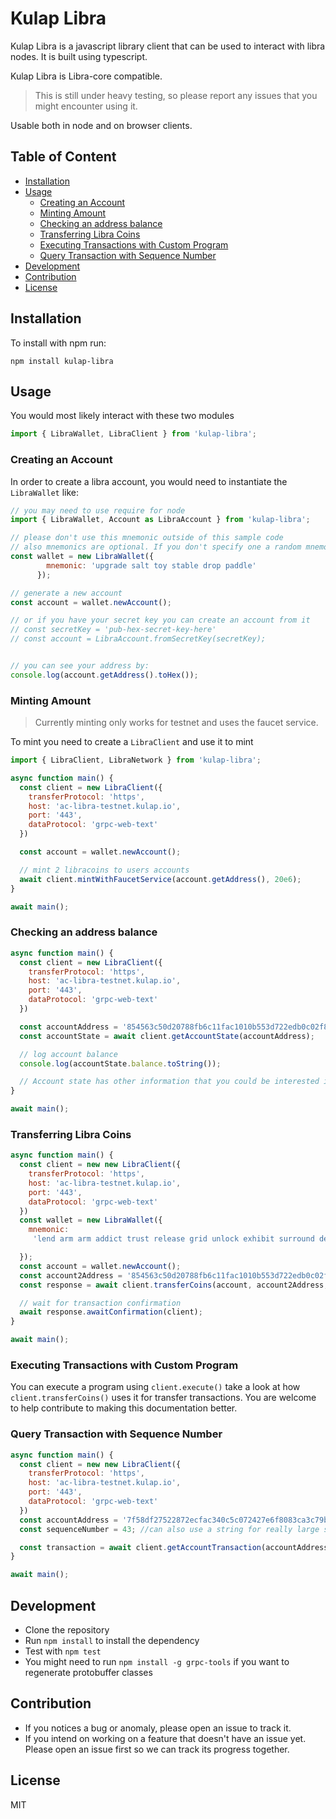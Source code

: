 # Kulap Libra

Kulap Libra is a javascript library client that can be used to interact with libra nodes. It is built using typescript.

Kulap Libra is Libra-core compatible.

> This is still under heavy testing, so please report any issues that you might encounter using it.

Usable both in node and on browser clients.

## Table of Content

<!-- toc -->

- [Installation](#installation)
- [Usage](#usage)
  * [Creating an Account](#creating-an-account)
  * [Minting Amount](#minting-amount)
  * [Checking an address balance](#checking-an-address-balance)
  * [Transferring Libra Coins](#transferring-libra-coins)
  * [Executing Transactions with Custom Program](#executing-transactions-with-custom-program)
  * [Query Transaction with Sequence Number](#query-transaction-with-sequence-number)
- [Development](#development)
- [Contribution](#contribution)
- [License](#license)

<!-- tocstop -->

## Installation
To install with npm run:

```
npm install kulap-libra
```

## Usage

You would most likely interact with these two modules

```javascript
import { LibraWallet, LibraClient } from 'kulap-libra';
```

### Creating an Account

In order to create a libra account, you would need to instantiate the `LibraWallet` like:

```javascript
// you may need to use require for node
import { LibraWallet, Account as LibraAccount } from 'kulap-libra';

// please don't use this mnemonic outside of this sample code
// also mnemonics are optional. If you don't specify one a random mnemonic is generated and used.
const wallet = new LibraWallet({
        mnemonic: 'upgrade salt toy stable drop paddle'
      });

// generate a new account
const account = wallet.newAccount();

// or if you have your secret key you can create an account from it
// const secretKey = 'pub-hex-secret-key-here' 
// const account = LibraAccount.fromSecretKey(secretKey);


// you can see your address by:
console.log(account.getAddress().toHex());
```

### Minting Amount
> Currently minting only works for testnet and uses the faucet service.

To mint you need to create a `LibraClient` and use it to mint

```javascript
import { LibraClient, LibraNetwork } from 'kulap-libra';

async function main() {
  const client = new LibraClient({
    transferProtocol: 'https',
    host: 'ac-libra-testnet.kulap.io',
    port: '443',
    dataProtocol: 'grpc-web-text'
  })

  const account = wallet.newAccount();

  // mint 2 libracoins to users accounts
  await client.mintWithFaucetService(account.getAddress(), 20e6);
}

await main();

```

### Checking an address balance

```javascript
async function main() {
  const client = new LibraClient({
    transferProtocol: 'https',
    host: 'ac-libra-testnet.kulap.io',
    port: '443',
    dataProtocol: 'grpc-web-text'
  })

  const accountAddress = '854563c50d20788fb6c11fac1010b553d722edb0c02f87c2edbdd3923726d13f';
  const accountState = await client.getAccountState(accountAddress);

  // log account balance
  console.log(accountState.balance.toString());

  // Account state has other information that you could be interested in such as `sequenceNumber`.
}

await main();
```

### Transferring Libra Coins

```javascript
async function main() {
  const client = new new LibraClient({
    transferProtocol: 'https',
    host: 'ac-libra-testnet.kulap.io',
    port: '443',
    dataProtocol: 'grpc-web-text'
  })
  const wallet = new LibraWallet({
    mnemonic:
     'lend arm arm addict trust release grid unlock exhibit surround deliver front link bean night dry tuna pledge expect net ankle process mammal great',

  });
  const account = wallet.newAccount();
  const account2Address = '854563c50d20788fb6c11fac1010b553d722edb0c02f87c2edbdd3923726d13f';
  const response = await client.transferCoins(account, account2Address, 1e6);

  // wait for transaction confirmation
  await response.awaitConfirmation(client);
}

await main();
```

### Executing Transactions with Custom Program
You can execute a program using `client.execute()` take a look at how `client.transferCoins()` uses it for transfer transactions.
You are welcome to help contribute to making this documentation better.

### Query Transaction with Sequence Number
```javascript
async function main() {
  const client = new new LibraClient({
    transferProtocol: 'https',
    host: 'ac-libra-testnet.kulap.io',
    port: '443',
    dataProtocol: 'grpc-web-text'
  })
  const accountAddress = '7f58df27522872ecfac340c5c072427e6f8083ca3c79bb748cdd1ae073dacc42';
  const sequenceNumber = 43; //can also use a string for really large sequence numbers;

  const transaction = await client.getAccountTransaction(accountAddress, sequenceNumber);
}

await main();
```

## Development
- Clone the repository
- Run `npm install` to install the dependency
- Test with `npm test`
- You might need to run `npm install -g grpc-tools` if you want to regenerate protobuffer classes

## Contribution
- If you notices a bug or anomaly, please open an issue to track it.
- If you intend on working on a feature that doesn't have an issue yet. Please open an issue first so we can track its progress together.


## License
MIT

